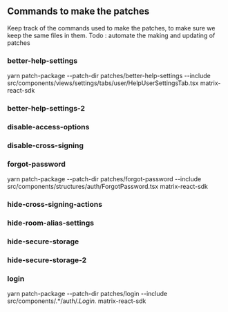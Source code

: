 Commands to make the patches
--

Keep track of the commands used to make the patches, to make sure we keep the same files in them.
Todo : automate the making and updating of patches

### better-help-settings
yarn patch-package --patch-dir patches/better-help-settings --include src/components/views/settings/tabs/user/HelpUserSettingsTab.tsx  matrix-react-sdk

### better-help-settings-2

### disable-access-options

### disable-cross-signing

### forgot-password
yarn patch-package --patch-dir patches/forgot-password --include src/components/structures/auth/ForgotPassword.tsx  matrix-react-sdk

### hide-cross-signing-actions

### hide-room-alias-settings

### hide-secure-storage

### hide-secure-storage-2

### login
yarn patch-package --patch-dir patches/login --include src/components/.*/auth/.*Login.*  matrix-react-sdk
